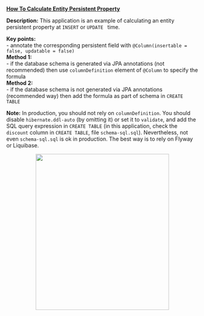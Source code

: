 **[How To Calculate Entity Persistent Property](https://github.com/AnghelLeonard/Hibernate-SpringBoot/tree/master/HibernateSpringBootCalculateProperty)**
 
**Description:** This application is an example of calculating an entity persistent property at `INSERT` or `UPDATE ` time. 

**Key points:**\
     - annotate the corresponding persistent field with `@Column(insertable = false, updatable = false)`\
**Method 1:**\
     - if the database schema is generated via JPA annotations (not recommended) then use `columnDefinition` element of `@Column` to specify the formula\
**Method 2:**\
     - if the database schema is not generated via JPA annotations (recommended way) then add the formula as part of schema in `CREATE TABLE`
     
**Note:** In production, you should not rely on `columnDefinition`. You should disable `hibernate.ddl-auto` (by omitting it) or set it to `validate`, and add the SQL query expression in `CREATE TABLE` (in this application, check the `discount` column in `CREATE TABLE`, file `schema-sql.sql`). Nevertheless, not even `schema-sql.sql` is ok in production. The best way is to rely on Flyway or Liquibase.
         
<a href="https://leanpub.com/java-persistence-performance-illustrated-guide"><p align="center"><img src="https://github.com/AnghelLeonard/Hibernate-SpringBoot/blob/master/Java%20Persistence%20Performance%20Illustrated%20Guide.jpg" height="410" width="350"/></p></a>
